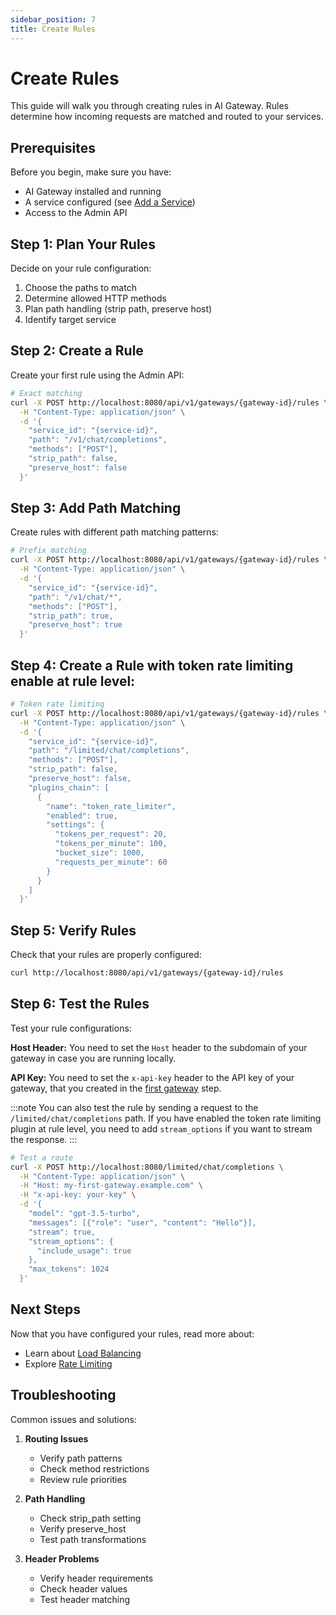 ```yaml
---
sidebar_position: 7
title: Create Rules
---
```


# Create Rules

This guide will walk you through creating rules in AI Gateway. Rules determine how incoming requests are matched and routed to your services.

## Prerequisites

Before you begin, make sure you have:
- AI Gateway installed and running
- A service configured (see [Add a Service](./add-service.md))
- Access to the Admin API

## Step 1: Plan Your Rules

Decide on your rule configuration:
1. Choose the paths to match
2. Determine allowed HTTP methods
3. Plan path handling (strip path, preserve host)
4. Identify target service

## Step 2: Create a Rule

Create your first rule using the Admin API:

```bash
# Exact matching
curl -X POST http://localhost:8080/api/v1/gateways/{gateway-id}/rules \
  -H "Content-Type: application/json" \
  -d '{
    "service_id": "{service-id}",
    "path": "/v1/chat/completions",
    "methods": ["POST"],
    "strip_path": false,
    "preserve_host": false
  }'
```

## Step 3: Add Path Matching

Create rules with different path matching patterns:

```bash
# Prefix matching
curl -X POST http://localhost:8080/api/v1/gateways/{gateway-id}/rules \
  -H "Content-Type: application/json" \
  -d '{
    "service_id": "{service-id}",
    "path": "/v1/chat/*",
    "methods": ["POST"],
    "strip_path": true,
    "preserve_host": true
  }'
```

## Step 4: Create a Rule with token rate limiting enable at rule level:

```bash
# Token rate limiting
curl -X POST http://localhost:8080/api/v1/gateways/{gateway-id}/rules \
  -H "Content-Type: application/json" \
  -d '{
    "service_id": "{service-id}",
    "path": "/limited/chat/completions",
    "methods": ["POST"],
    "strip_path": false,
    "preserve_host": false,
    "plugins_chain": [
      {
        "name": "token_rate_limiter",
        "enabled": true,
        "settings": {
          "tokens_per_request": 20,
          "tokens_per_minute": 100,
          "bucket_size": 1000,
          "requests_per_minute": 60
        }
      }
    ]
  }'
```

## Step 5: Verify Rules

Check that your rules are properly configured:

```bash
curl http://localhost:8080/api/v1/gateways/{gateway-id}/rules
```

## Step 6: Test the Rules

Test your rule configurations:

**Host Header:** You need to set the `Host` header to the subdomain of your gateway in case you are running locally.

**API Key:** You need to set the `x-api-key` header to the API key of your gateway, that you created in the [first gateway](./first-gateway.md) step.

:::note
You can also test the rule by sending a request to the `/limited/chat/completions` path. If you have enabled the token rate limiting plugin at rule level, you need to add `stream_options` if you want to stream the response.
:::

```bash
# Test a route
curl -X POST http://localhost:8080/limited/chat/completions \
  -H "Content-Type: application/json" \
  -H "Host: my-first-gateway.example.com" \
  -H "x-api-key: your-key" \
  -d '{
    "model": "gpt-3.5-turbo",
    "messages": [{"role": "user", "content": "Hello"}],
    "stream": true,
    "stream_options": {
      "include_usage": true
    },
    "max_tokens": 1024
  }'
```

## Next Steps

Now that you have configured your rules, read more about:
- Learn about [Load Balancing](./load-balancing.md)
- Explore [Rate Limiting](./rate-limiting.md)

## Troubleshooting

Common issues and solutions:

1. **Routing Issues**
   - Verify path patterns
   - Check method restrictions
   - Review rule priorities

2. **Path Handling**
   - Check strip_path setting
   - Verify preserve_host
   - Test path transformations

3. **Header Problems**
   - Verify header requirements
   - Check header values
   - Test header matching 